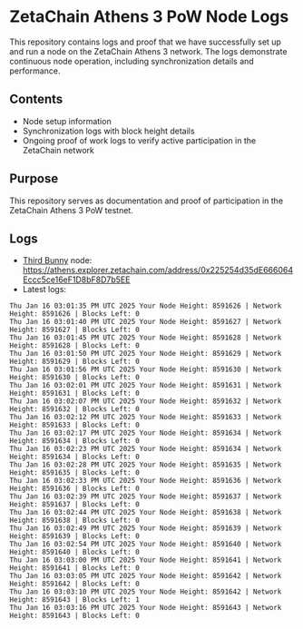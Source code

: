 # ZetaChain Athens 3 PoW Node Logs
This repository contains logs and proof that we have successfully set up and run a node on the ZetaChain Athens 3 network. The logs demonstrate continuous node operation, including synchronization details and performance.

## Contents
- Node setup information
- Synchronization logs with block height details
- Ongoing proof of work logs to verify active participation in the ZetaChain network

## Purpose
This repository serves as documentation and proof of participation in the ZetaChain Athens 3 PoW testnet.

## Logs

- [Third Bunny](https://thirdbunny.xyz/) node: https://athens.explorer.zetachain.com/address/0x225254d35dE666064Eccc5ce16eF1D8bF8D7b5EE
- Latest logs:
```
Thu Jan 16 03:01:35 PM UTC 2025 Your Node Height: 8591626 | Network Height: 8591626 | Blocks Left: 0
Thu Jan 16 03:01:40 PM UTC 2025 Your Node Height: 8591627 | Network Height: 8591627 | Blocks Left: 0
Thu Jan 16 03:01:45 PM UTC 2025 Your Node Height: 8591628 | Network Height: 8591628 | Blocks Left: 0
Thu Jan 16 03:01:50 PM UTC 2025 Your Node Height: 8591629 | Network Height: 8591629 | Blocks Left: 0
Thu Jan 16 03:01:56 PM UTC 2025 Your Node Height: 8591630 | Network Height: 8591630 | Blocks Left: 0
Thu Jan 16 03:02:01 PM UTC 2025 Your Node Height: 8591631 | Network Height: 8591631 | Blocks Left: 0
Thu Jan 16 03:02:07 PM UTC 2025 Your Node Height: 8591632 | Network Height: 8591632 | Blocks Left: 0
Thu Jan 16 03:02:12 PM UTC 2025 Your Node Height: 8591633 | Network Height: 8591633 | Blocks Left: 0
Thu Jan 16 03:02:17 PM UTC 2025 Your Node Height: 8591634 | Network Height: 8591634 | Blocks Left: 0
Thu Jan 16 03:02:23 PM UTC 2025 Your Node Height: 8591634 | Network Height: 8591634 | Blocks Left: 0
Thu Jan 16 03:02:28 PM UTC 2025 Your Node Height: 8591635 | Network Height: 8591635 | Blocks Left: 0
Thu Jan 16 03:02:33 PM UTC 2025 Your Node Height: 8591636 | Network Height: 8591636 | Blocks Left: 0
Thu Jan 16 03:02:39 PM UTC 2025 Your Node Height: 8591637 | Network Height: 8591637 | Blocks Left: 0
Thu Jan 16 03:02:44 PM UTC 2025 Your Node Height: 8591638 | Network Height: 8591638 | Blocks Left: 0
Thu Jan 16 03:02:49 PM UTC 2025 Your Node Height: 8591639 | Network Height: 8591639 | Blocks Left: 0
Thu Jan 16 03:02:54 PM UTC 2025 Your Node Height: 8591640 | Network Height: 8591640 | Blocks Left: 0
Thu Jan 16 03:03:00 PM UTC 2025 Your Node Height: 8591641 | Network Height: 8591641 | Blocks Left: 0
Thu Jan 16 03:03:05 PM UTC 2025 Your Node Height: 8591642 | Network Height: 8591642 | Blocks Left: 0
Thu Jan 16 03:03:10 PM UTC 2025 Your Node Height: 8591642 | Network Height: 8591643 | Blocks Left: 1
Thu Jan 16 03:03:16 PM UTC 2025 Your Node Height: 8591643 | Network Height: 8591643 | Blocks Left: 0
```
